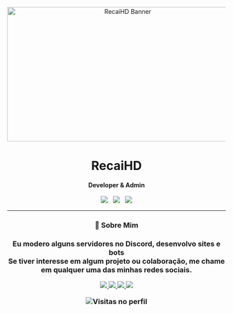 <!-- README.md estilizado -->
<p align="center">
  <img src="https://i.postimg.cc/13PwTKjJ/did-a-frieren-screenshot-redraw-v0-9dgb7aehdjnc1.webp" width="540" height="310" alt="RecaiHD Banner"/>
</p>

<h1 align="center">RecaiHD</h1>

<p align="center">
  <strong>Developer & Admin</strong> <br><br>

  <img src="https://img.shields.io/badge/JavaScript-F7DF1E?style=for-the-badge&logo=javascript&logoColor=black" />
  &nbsp;
  <img src="https://img.shields.io/badge/HTML-E34F26?style=for-the-badge&logo=html5&logoColor=white" />
  &nbsp;
  <img src="https://img.shields.io/badge/CSS-1572B6?style=for-the-badge&logo=css3&logoColor=white" />
</p>

---
<h3 align="center">
🧠 Sobre Mim
</p>

<h3 align="center">

  Eu modero alguns servidores no Discord, desenvolvo sites e bots<br>
  Se tiver interesse em algum projeto ou colaboração, me chame em qualquer uma das minhas redes sociais.
</p>

<p align="center">
  <a href="https://twitch.tv/dornellestv" target="_blank">
    <img src="https://img.shields.io/badge/Twitch-DORNELLESTV-18181B?style=flat&logo=twitch&logoColor=white&labelColor=9146FF" />
  </a>
  <a href="https://tiktok.com/@dornellestv" target="_blank">
    <img src="https://img.shields.io/badge/TikTok-DORNELLESTV-18181B?style=flat&logo=tiktok&logoColor=white&labelColor=000000" />
  </a>
  <a href="https://linkedin.com/in/rodrigo-poa" target="_blank">
    <img src="https://img.shields.io/badge/LinkedIn-IN%2FRODRIGO--POA-18181B?style=flat&logo=linkedin&logoColor=white&labelColor=0A66C2" />
  </a>
  <a href="https://github.com/sponsors/seuusuario" target="_blank">
    <img src="https://img.shields.io/badge/GH%20Sponsors-0-FF69B4?style=flat&logo=githubsponsors&logoColor=white&labelColor=FF69B4" />
  </a>
</p>



<p align="center">
  <img src="https://komarev.com/ghpvc/?username=RecaiHD&style=flat-square&color=blue" alt="Visitas no perfil"/>
</p>
